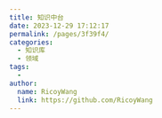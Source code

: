 ```yaml
---
title: 知识中台
date: 2023-12-29 17:12:17
permalink: /pages/3f39f4/
categories:
  - 知识库
  - 领域
tags:
  - 
author: 
  name: RicoyWang
  link: https://github.com/RicoyWang
---
```

